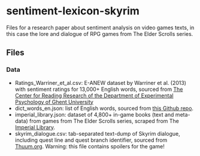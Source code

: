 # sentiment-lexicon-skyrim
Files for a research paper about sentiment analysis on video games texts, in this case the lore and dialogue of RPG games from The Elder Scrolls series.

## Files

### Data
- Ratings_Warriner_et_al.csv: E-ANEW dataset by Warriner et al. (2013)  with sentiment ratings for 13,000+ English words, sourced from [The Center for Reading Research of the Department of Experimental Psychology of Ghent University](http://crr.ugent.be/archives/1003)
- dict_words_en.json: list of English words, sourced from [this Github repo](https://github.com/dwyl/english-words).
- imperial_library.json: dataset of 4,800+ in-game books (text and meta-data) from games from The Elder Scrolls series, scraped from The [Imperial Library]().
- skyrim_dialogue.csv: tab-separated text-dump of Skyrim dialogue, including quest line and quest branch identifier, sourced from [Thuum.org](). Warning: this file contains spoilers for the game!
